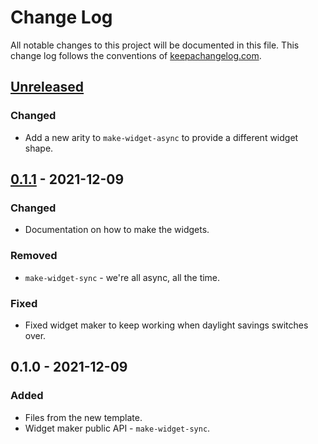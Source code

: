 # Change Log
All notable changes to this project will be documented in this file. This change log follows the conventions of [keepachangelog.com](http://keepachangelog.com/).

## [Unreleased]
### Changed
- Add a new arity to `make-widget-async` to provide a different widget shape.

## [0.1.1] - 2021-12-09
### Changed
- Documentation on how to make the widgets.

### Removed
- `make-widget-sync` - we're all async, all the time.

### Fixed
- Fixed widget maker to keep working when daylight savings switches over.

## 0.1.0 - 2021-12-09
### Added
- Files from the new template.
- Widget maker public API - `make-widget-sync`.

[Unreleased]: https://sourcehost.site/your-name/cipher/compare/0.1.1...HEAD
[0.1.1]: https://sourcehost.site/your-name/cipher/compare/0.1.0...0.1.1
